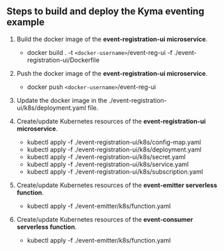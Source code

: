 ## Steps to build and deploy the Kyma eventing example

1. Build the docker image of the **event-registration-ui microservice**.

	- docker build . -t `<docker-username>`/event-reg-ui -f ./event-registration-ui/Dockerfile

2. Push the docker image of the **event-registration-ui microservice**.

	- docker push `<docker-username>`/event-reg-ui

3. Update the docker image in the ./event-registration-ui/k8s/deployment.yaml file.

4. Create/update Kubernetes resources of the **event-registration-ui microservice**.

	- kubectl apply -f ./event-registration-ui/k8s/config-map.yaml
	- kubectl apply -f ./event-registration-ui/k8s/deployment.yaml
	- kubectl apply -f ./event-registration-ui/k8s/secret.yaml
	- kubectl apply -f ./event-registration-ui/k8s/service.yaml
	- kubectl apply -f ./event-registration-ui/k8s/subscription.yaml

5. Create/update Kubernetes resources of the **event-emitter serverless function**.

	- kubectl apply -f ./event-emitter/k8s/function.yaml

6. Create/update Kubernetes resources of the **event-consumer serverless function**.

	- kubectl apply -f ./event-emitter/k8s/function.yaml
